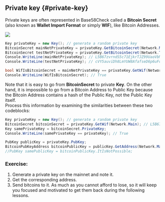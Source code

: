 ## Private key {#private-key}

Private keys are often represented in Base58Check called a **Bitcoin Secret** (also known as **Wallet Import Format** or simply **WIF**), like Bitcoin Addresses.  

![](../assets/BitcoinSecret.png)  

```cs  
Key privateKey = new Key(); // generate a random private key
BitcoinSecret mainNetPrivateKey = privateKey.GetBitcoinSecret(Network.Main);  // generate our Bitcoin secret(also known as Wallet Import Format or simply WIF) from our private key for the mainnet. But for preventing from being confused note that Bitcoin secret is nothing more than Private key represented in Base58Check.
BitcoinSecret testNetPrivateKey = privateKey.GetBitcoinSecret(Network.TestNet);  // generate our Bitcoin secret(also known as Wallet Import Format or simply WIF) from our private key for the testnet
Console.WriteLine(mainNetPrivateKey); // L5B67zvrndS5c71EjkrTJZ99UaoVbMUAK58GKdQUfYCpAa6jypvn
Console.WriteLine(testNetPrivateKey); // cVY5auviDh8LmYUW8AfafseD6p6uFoZrP7GjS3rzAerpRKE9Wmuz

bool WifIsBitcoinSecret = mainNetPrivateKey == privateKey.GetWif(Network.Main);
Console.WriteLine(WifIsBitcoinSecret); // True
```  

Note that it is easy to go from **BitcoinSecret** to private **Key**. On the other hand, it is impossible to go from a Bitcoin Address to Public Key because the Bitcoin Address contains a hash of the Public Key, not the Public Key itself.  
Process this information by examining the similarities between these two codeblocks:  

```cs
Key privateKey = new Key(); // generate a random private key
BitcoinSecret bitcoinSecret = privateKey.GetWif(Network.Main); // L5B67zvrndS5c71EjkrTJZ99UaoVbMUAK58GKdQUfYCpAa6jypvn
Key samePrivateKey = bitcoinSecret.PrivateKey;
Console.WriteLine(samePrivateKey == privateKey); // True
```  

```cs
PubKey publicKey = privateKey.PubKey;
BitcoinPubKeyAddress bitcoinPublicKey = publicKey.GetAddress(Network.Main); // 1PUYsjwfNmX64wS368ZR5FMouTtUmvtmTY
//PubKey samePublicKey = bitcoinPublicKey.ItIsNotPossible;
```  

### Exercise:
1. Generate a private key on the mainnet and note it.
2. Get the corresponding address.
3. Send bitcoins to it. As much as you cannot afford to lose, so it will keep you focused and motivated to get them back during the following lessons. 


 





